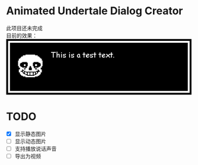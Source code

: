 # Animated Undertale Dialog Creator
此项目还未完成  
目前的效果：  
![example](https://raw.githubusercontent.com/XcantloadX/animated-undertale-dialog-creator/master/example.png)

# TODO
- [x] 显示静态图片
- [ ] 显示动态图片
- [ ] 支持播放说话声音
- [ ] 导出为视频
